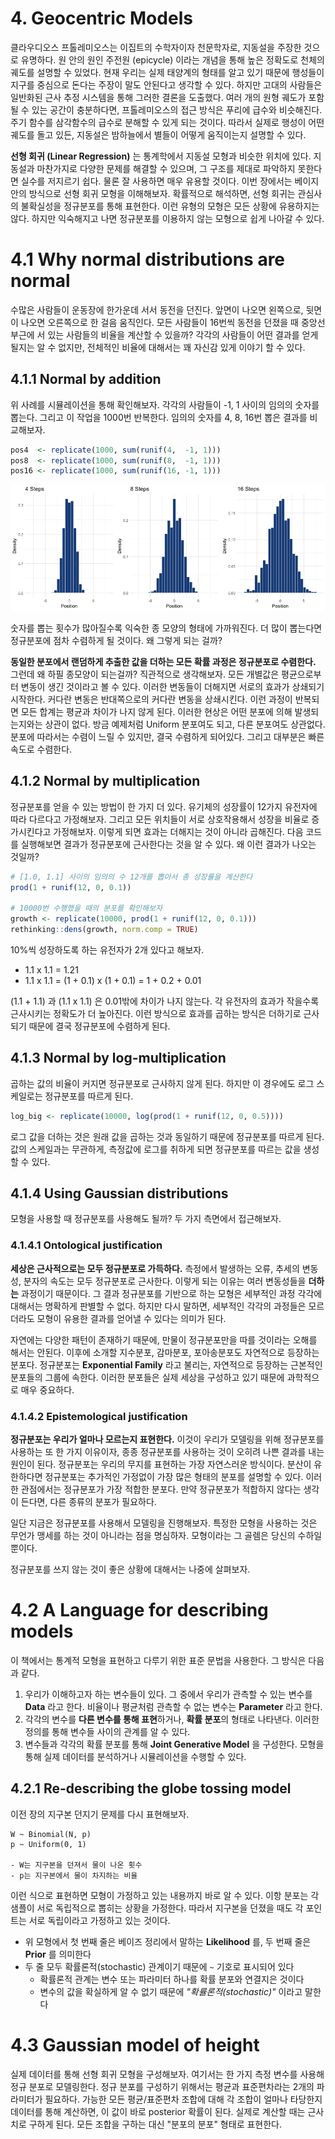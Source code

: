 # 4. Geocentric Models

클라우디오스 프톨레미오스는 이집트의 수학자이자 천문학자로, 지동설을 주장한 것으로 유명하다. 
원 안의 원인 주전원 (epicycle) 이라는 개념을 통해 높은 정확도로 천체의 궤도를 설명할 수 있었다. 
현재 우리는 실제 태양계의 형태를 알고 있기 때문에 행성들이 지구를 중심으로 돈다는 주장이 말도 안된다고 생각할 수 있다. 
하지만 고대의 사람들은 일반화된 근사 추정 시스템을 통해 그러한 결론을 도출했다. 
여러 개의 원형 궤도가 포함될 수 있는 공간이 충분하다면, 프톨레미오스의 접근 방식은 푸리에 급수와 비슷해진다. 
주기 함수를 삼각함수의 급수로 분해할 수 있게 되는 것이다. 
따라서 실제로 행성이 어떤 궤도를 돌고 있든, 지동설은 밤하늘에서 별들이 어떻게 움직이는지 설명할 수 있다. 

**선형 회귀 (Linear Regression)** 는 통계학에서 지동설 모형과 비슷한 위치에 있다. 
지동설과 마찬가지로 다양한 문제를 해결할 수 있으며, 그 구조를 제대로 파악하지 못한다면 실수를 저지르기 쉽다. 
물론 잘 사용하면 매우 유용할 것이다. 이번 장에서는 베이지안의 방식으로 선형 회귀 모형을 이해해보자.
확률적으로 해석하면, 선형 회귀는 관심사의 불확실성을 정규분포를 통해 표현한다. 이런 유형의 모형은 모든 상황에 유용하지는 않다. 
하지만 익숙해지고 나면 정규분포를 이용하지 않는 모형으로 쉽게 나아갈 수 있다.

# 4.1 Why normal distributions are normal

수많은 사람들이 운동장에 한가운데 서서 동전을 던진다. 앞면이 나오면 왼쪽으로, 뒷면이 나오면 오른쪽으로 한 걸음 움직인다. 
모든 사람들이 16번씩 동전을 던졌을 때 중앙선 부근에 서 있는 사람들의 비율을 계산할 수 있을까? 
각각의 사람들이 어떤 결과를 얻게 될지는 알 수 없지만, 전체적인 비율에 대해서는 꽤 자신감 있게 이야기 할 수 있다.

## 4.1.1 Normal by addition

위 사례를 시뮬레이션을 통해 확인해보자. 각각의 사람들이 -1, 1 사이의 임의의 숫자를 뽑는다. 
그리고 이 작업을 1000번 반복한다. 임의의 숫자를 4, 8, 16번 뽑은 결과를 비교해보자.

```r
pos4  <- replicate(1000, sum(runif(4,  -1, 1)))
pos8  <- replicate(1000, sum(runif(8,  -1, 1)))
pos16 <- replicate(1000, sum(runif(16, -1, 1)))
```

![](fig/ch4_normal_by_addition_01.png)

숫자를 뽑는 횟수가 많아질수록 익숙한 종 모양의 형태에 가까워진다. 더 많이 뽑는다면 정규분포에 점차 수렴하게 될 것이다. 왜 그렇게 되는 걸까?

**동일한 분포에서 랜덤하게 추출한 값을 더하는 모든 확률 과정은 정규분포로 수렴한다.** 그런데 왜 하필 종모양이 되는걸까? 
직관적으로 생각해보자. 모든 개별값은 평균으로부터 변동이 생긴 것이라고 볼 수 있다. 이러한 변동들이 더해지면 서로의 효과가 상쇄되기 시작한다. 
커다란 변동은 반대쪽으로의 커다란 변동을 상쇄시킨다. 이런 과정이 반복되면 모든 합계는 평균과 차이가 나지 않게 된다. 
이러한 현상은 어떤 분포에 의해 발생되는지와는 상관이 없다. 방금 예제처럼 Uniform 분포여도 되고, 다른 분포여도 상관없다. 
분포에 따라서는 수렴이 느릴 수 있지만, 결국 수렴하게 되어있다. 그리고 대부분은 빠른 속도로 수렴한다.

## 4.1.2 Normal by multiplication

정규분포를 얻을 수 있는 방법이 한 가지 더 있다. 유기체의 성장률이 12가지 유전자에 따라 다르다고 가정해보자. 
그리고 모든 위치들이 서로 상호작용해서 성장을 비율로 증가시킨다고 가정해보자. 이렇게 되면 효과는 더해지는 것이 아니라 곱해진다. 
다음 코드를 실행해보면 결과가 정규분포에 근사한다는 것을 알 수 있다. 왜 이런 결과가 나오는 것일까?

```r
# [1.0, 1.1] 사이의 임의의 수 12개를 뽑아서 총 성장률을 계산한다
prod(1 + runif(12, 0, 0.1))

# 10000번 수행했을 때의 분포를 확인해보자
growth <- replicate(10000, prod(1 + runif(12, 0, 0.1)))
rethinking::dens(growth, norm.comp = TRUE)
```

10%씩 성장하도록 하는 유전자가 2개 있다고 해보자.

- 1.1 x 1.1 = 1.21
- 1.1 x 1.1 = (1 + 0.1) x (1 + 0.1) = 1 + 0.2 + 0.01

(1.1 + 1.1) 과 (1.1 x 1.1) 은 0.01밖에 차이가 나지 않는다. 각 유전자의 효과가 작을수록 근사시키는 정확도가 더 높아진다. 
이런 방식으로 효과를 곱하는 방식은 더하기로 근사되기 때문에 결국 정규분포에 수렴하게 된다.

## 4.1.3 Normal by log-multiplication

곱하는 값의 비율이 커지면 정규분포로 근사하지 않게 된다. 하지만 이 경우에도 로그 스케일로는 정규분포를 따르게 된다.

```r
log_big <- replicate(10000, log(prod(1 + runif(12, 0, 0.5))))
```    

로그 값을 더하는 것은 원래 값을 곱하는 것과 동일하기 때문에 정규분포를 따르게 된다. 
값의 스케일과는 무관하게, 측정값에 로그를 취하게 되면 정규분포를 따르는 값을 생성할 수 있다.

## 4.1.4 Using Gaussian distributions

모형을 사용할 때 정규분포를 사용해도 될까? 두 가지 측면에서 접근해보자.

### 4.1.4.1 Ontological justification

**세상은 근사적으로는 모두 정규분포로 가득하다.** 측정에서 발생하는 오류, 추세의 변동성, 분자의 속도는 모두 정규분포로 근사한다. 
이렇게 되는 이유는 여러 변동성들을 **더하는** 과정이기 때문이다. 그 결과 정규분포를 기반으로 하는 모형은 세부적인 과정 각각에 대해서는 명확하게 판별할 수 없다. 
하지만 다시 말하면, 세부적인 각각의 과정들은 모르더라도 모형이 유용한 결과를 얻어낼 수 있다는 의미가 된다. 

자연에는 다양한 패턴이 존재하기 때문에, 만물이 정규분포만을 따를 것이라는 오해를 해서는 안된다. 
이후에 소개할 지수분포, 감마분포, 포아송분포도 자연적으로 등장하는 분포다. 
정규분포는 **Exponential Family** 라고 불리는, 자연적으로 등장하는 근본적인 분포들의 그룹에 속한다. 
이러한 분포들은 실제 세상을 구성하고 있기 때문에 과학적으로 매우 중요하다.

### 4.1.4.2 Epistemological justification

**정규분포는 우리가 얼마나 모르는지 표현한다.** 이것이 우리가 모델링을 위해 정규분포를 사용하는 또 한 가지 이유이자, 
종종 정규분포를 사용하는 것이 오히려 나쁜 결과를 내는 원인이 된다. 정규분포는 우리의 무지를 표현하는 가장 자연스러운 방식이다. 
분산이 유한하다면 정규분포는 추가적인 가정없이 가장 많은 형태의 분포를 설명할 수 있다. 이러한 관점에서는 정규분포가 가장 적합한 분포다. 
만약 정규분포가 적합하지 않다는 생각이 든다면, 다른 종류의 분포가 필요하다.

일단 지금은 정규분포를 사용해서 모델링을 진행해보자. 특정한 모형을 사용하는 것은 무언가 맹세를 하는 것이 아니라는 점을 명심하자. 
모형이라는 그 골렘은 당신의 수하일 뿐이다. 

정규분포를 쓰지 않는 것이 좋은 상황에 대해서는 나중에 살펴보자.

# 4.2 A Language for describing models

이 책에서는 통계적 모형을 표현하고 다루기 위한 표준 문법을 사용한다. 그 방식은 다음과 같다.

1. 우리가 이해하고자 하는 변수들이 있다. 그 중에서 우리가 관측할 수 있는 변수를 **Data** 라고 한다. 비율이나 평균처럼 관측할 수 없는 변수는 **Parameter** 라고 한다.
2. 각각의 변수를 **다른 변수를 통해 표현**하거나, **확률 분포**의 형태로 나타낸다. 이러한 정의를 통해 변수들 사이의 관계를 알 수 있다.
3. 변수들과 각각의 확률 분포를 통해 **Joint Generative Model** 을 구성한다. 모형을 통해 실제 데이터를 분석하거나 시뮬레이션을 수행할 수 있다.

## 4.2.1 Re-describing the globe tossing model

이전 장의 지구본 던지기 문제를 다시 표현해보자. 

```
W ~ Binomial(N, p)
p ~ Uniform(0, 1)

- W는 지구본을 던져서 물이 나온 횟수
- p는 지구본에서 물이 차지하는 비율
```

이런 식으로 표현하면 모형이 가정하고 있는 내용까지 바로 알 수 있다. 이항 분포는 각 샘플이 서로 독립적으로 뽑히는 상황을 가정한다. 
따라서 지구본을 던졌을 때도 각 포인트는 서로 독립이라고 가정하고 있는 것이다. 

- 위 모형에서 첫 번째 줄은 베이즈 정리에서 말하는 **Likelihood** 를, 두 번째 줄은 **Prior** 를 의미한다
- 두 줄 모두 확률론적(stochastic) 관계이기 때문에 `~` 기호로 표시되어 있다
    - 확률론적 관계는 변수 또는 파라미터 하나를 확률 분포와 연결지은 것이다
    - 변수의 값을 확실하게 알 수 없기 때문에 *"확률론적(stochastic)"* 이라고 말한다

# 4.3 Gaussian model of height

실제 데이터를 통해 선형 회귀 모형을 구성해보자. 여기서는 한 가지 측정 변수를 사용해 정규 분포로 모델링한다. 
정규 분포를 구성하기 위해서는 평균과 표준편차라는 2개의 파라미터가 필요하다. 
가능한 모든 평균/표준편차 조합에 대해 각 조합이 얼마나 타당한지 데이터를 통해 계산하면, 이 값이 바로 posterior 확률이 된다. 
실제로 계산할 때는 근사치로 구하게 된다. 모든 조합을 구하는 대신 "분포의 분포" 형태로 표현한다.
